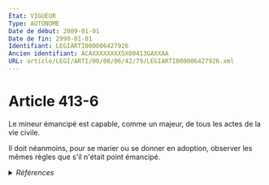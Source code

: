 ```yaml
---
État: VIGUEUR
Type: AUTONOME
Date de début: 2009-01-01
Date de fin: 2999-01-01
Identifiant: LEGIARTI000006427926
Ancien identifiant: ACAXXXXXXXX5X00413GAXXAA
URL: article/LEGI/ARTI/00/00/06/42/79/LEGIARTI000006427926.xml
---
```


<h1>Article 413-6</h1>

Le mineur émancipé est capable, comme un majeur, de tous les actes de la vie
civile.<br />

Il doit néanmoins, pour se marier ou se donner en adoption, observer les mêmes
règles que s'il n'était point émancipé.


<details>
  <summary><em>Références</em></summary>

  <h2>Articles faisant référence à l'article</h2>
  
  <ul>
    <li>
      <a href="https://legal.tricoteuses.fr//redirection/LEGIARTI000036620870?vers=git&vers=legifrance">Arrêté du 31 janvier 2018 fixant la liste des pièces justificatives des dépenses des organismes soumis au titre III du décret n° 2012-1246 du 7 novembre 2012 relatif à la gestion budgétaire et comptable publique - article AUTONOME MODIFIE, en vigueur du 2018-02-21 au 2020-01-01</a> CITATION source
    </li>
    <li>
      <a href="https://legal.tricoteuses.fr//redirection/LEGIARTI000006427864?vers=git&vers=legifrance">Code civil - article 481 AUTONOME MODIFIE, en vigueur du 2009-01-01 au 2020-01-01</a> CONCORDANCE cible
    </li>
    <li>
      <a href="https://legal.tricoteuses.fr//redirection/LEGIARTI000006427864?vers=git&vers=legifrance">Code civil - article 481 AUTONOME MODIFIE, en vigueur du 2009-01-01 au 2020-01-01</a> CONCORDE source
    </li>
    <li>
      <a href="https://legal.tricoteuses.fr//redirection/LEGIARTI000045579298?vers=git&vers=legifrance">Arrêté du 5 mai 2021 fixant la liste des pièces justificatives des dépenses des organismes soumis au titre III du décret n° 2012-1246 du 7 novembre 2012 relatif à la gestion budgétaire et comptable publique - article AUTONOME MODIFIE, en vigueur du 2022-04-15 au 2023-02-19</a> CITATION source
    </li>
    <li>
      <a href="https://legal.tricoteuses.fr//redirection/LEGIARTI000039367163?vers=git&vers=legifrance">Code civil - article 481 AUTONOME VIGUEUR, en vigueur depuis le 2020-01-01</a> CONCORDANCE cible
    </li>
    <li>
      <a href="https://legal.tricoteuses.fr//redirection/LEGIARTI000039367163?vers=git&vers=legifrance">Code civil - article 481 AUTONOME VIGUEUR, en vigueur depuis le 2020-01-01</a> CONCORDE source
    </li>
    <li>
      <a href="https://legal.tricoteuses.fr//redirection/LEGIARTI000047272782?vers=git&vers=legifrance">Arrêté du 5 mai 2021 portant nomenclature des pièces justificatives des dépenses de l'Etat - article Annexe AUTONOME MODIFIE, en vigueur du 2023-03-08 au 2023-08-07</a> CITATION source
    </li>
    <li>
      <a href="https://legal.tricoteuses.fr//redirection/LEGIARTI000047941076?vers=git&vers=legifrance">Arrêté du 5 mai 2021 portant nomenclature des pièces justificatives des dépenses de l'Etat - article Annexe AUTONOME MODIFIE, en vigueur du 2023-08-07 au 2023-12-06</a> CITATION source
    </li>
    <li>
      <a href="https://legal.tricoteuses.fr//redirection/LEGIARTI000047269537?vers=git&vers=legifrance">Arrêté du 5 mai 2021 portant nomenclature des pièces justificatives des dépenses de l'Etat - article Annexe AUTONOME MODIFIE, en vigueur du 2021-05-17 au 2022-11-16</a> CITATION source
    </li>
    <li>
      <a href="https://legal.tricoteuses.fr//redirection/LEGIARTI000039348647?vers=git&vers=legifrance">Arrêté du 31 janvier 2018 fixant la liste des pièces justificatives des dépenses des organismes soumis au titre III du décret n° 2012-1246 du 7 novembre 2012 relatif à la gestion budgétaire et comptable publique - article AUTONOME MODIFIE, en vigueur du 2020-01-01 au 2020-07-30</a> CITATION source
    </li>
    <li>
      <a href="https://legal.tricoteuses.fr//redirection/LEGIARTI000042168415?vers=git&vers=legifrance">Arrêté du 31 janvier 2018 fixant la liste des pièces justificatives des dépenses des organismes soumis au titre III du décret n° 2012-1246 du 7 novembre 2012 relatif à la gestion budgétaire et comptable publique - article AUTONOME ABROGE, en vigueur du 2020-07-30 au 2021-06-01</a> CITATION source
    </li>
    <li>
      <a href="https://legal.tricoteuses.fr//redirection/LEGIARTI000045578047?vers=git&vers=legifrance">Arrêté du 10 février 2022 modifiant l'arrêté du 5 mai 2021 fixant la liste des pièces justificatives des dépenses des organismes soumis au titre III du décret n° 2012-1246 du 7 novembre 2012 relatif à la gestion budgétaire et comptable publique - article ENTIEREMENT_MODIF</a> CITATION source
    </li>
    <li>
      <a href="https://legal.tricoteuses.fr//redirection/LEGIARTI000006284892?vers=git&vers=legifrance">LOI n° 2007-308 du 5 mars 2007 portant réforme de la protection juridique des majeurs - article 1 ENTIEREMENT_MODIF</a> CREATION cible
    </li>
    <li>
      <a href="https://legal.tricoteuses.fr//redirection/LEGIARTI000043520791?vers=git&vers=legifrance">Arrêté du 5 mai 2021 fixant la liste des pièces justificatives des dépenses des organismes soumis au titre III du décret n° 2012-1246 du 7 novembre 2012 relatif à la gestion budgétaire et comptable publique - article AUTONOME MODIFIE, en vigueur du 2021-06-01 au 2022-04-15</a> CITATION source
    </li>
    <li>
      <a href="https://legal.tricoteuses.fr//redirection/LEGIARTI000047270128?vers=git&vers=legifrance">Arrêté du 5 mai 2021 portant nomenclature des pièces justificatives des dépenses de l'Etat - article Annexe AUTONOME MODIFIE, en vigueur du 2022-11-16 au 2023-03-08</a> CITATION source
    </li>
    <li>
      <a href="https://legal.tricoteuses.fr//redirection/LEGIARTI000006427863?vers=git&vers=legifrance">Code civil - article 481 AUTONOME MODIFIE, en vigueur du 1965-06-15 au 2009-01-01</a> CONCORDANCE cible
    </li>
    <li>
      <a href="https://legal.tricoteuses.fr//redirection/LEGIARTI000006427863?vers=git&vers=legifrance">Code civil - article 481 AUTONOME MODIFIE, en vigueur du 1965-06-15 au 2009-01-01</a> CONCORDE source
    </li>
  </ul>
  
  <h2>Références faites par l'article</h2>
  
  <ul>
    <li>
      2007-03-05 CREATION source <a href="https://legal.tricoteuses.fr//redirection/LEGIARTI000006284892?vers=git&vers=legifrance">LOI n° 2007-308 du 5 mars 2007 portant réforme de la protection juridique des majeurs - article 1 ENTIEREMENT_MODIF</a>
    </li>
    <li>
      2018-01-31 CITATION cible <a href="https://legal.tricoteuses.fr//redirection/LEGIARTI000042168415?vers=git&vers=legifrance">Arrêté du 31 janvier 2018 fixant la liste des pièces justificatives des dépenses des organismes soumis au titre III du décret n° 2012-1246 du 7 novembre 2012 relatif à la gestion budgétaire et comptable publique - article AUTONOME ABROGE, en vigueur du 2020-07-30 au 2021-06-01</a>
    </li>
    <li>
      2021-05-05 CITATION cible <a href="https://legal.tricoteuses.fr//redirection/LEGIARTI000047941076?vers=git&vers=legifrance">Arrêté du 5 mai 2021 portant nomenclature des pièces justificatives des dépenses de l'Etat - article Annexe AUTONOME MODIFIE, en vigueur du 2023-08-07 au 2023-12-06</a>
    </li>
    <li>
      2021-05-05 CITATION cible <a href="https://legal.tricoteuses.fr//redirection/LEGIARTI000045579298?vers=git&vers=legifrance">Arrêté du 5 mai 2021 fixant la liste des pièces justificatives des dépenses des organismes soumis au titre III du décret n° 2012-1246 du 7 novembre 2012 relatif à la gestion budgétaire et comptable publique - article AUTONOME MODIFIE, en vigueur du 2022-04-15 au 2023-02-19</a>
    </li>
    <li>
      2022-02-10 CITATION cible <a href="https://legal.tricoteuses.fr//redirection/LEGIARTI000045578047?vers=git&vers=legifrance">Arrêté du 10 février 2022 modifiant l'arrêté du 5 mai 2021 fixant la liste des pièces justificatives des dépenses des organismes soumis au titre III du décret n° 2012-1246 du 7 novembre 2012 relatif à la gestion budgétaire et comptable publique - article ENTIEREMENT_MODIF</a>
    </li>
    <li>
      2999-01-01 CONCORDANCE source <a href="https://legal.tricoteuses.fr//redirection/LEGIARTI000006427863?vers=git&vers=legifrance">Code civil - article 481 AUTONOME MODIFIE, en vigueur du 1965-06-15 au 2009-01-01</a>
    </li>
    <li>
      2999-01-01 CONCORDE cible <a href="https://legal.tricoteuses.fr//redirection/LEGIARTI000006427863?vers=git&vers=legifrance">Code civil - article 481 AUTONOME MODIFIE, en vigueur du 1965-06-15 au 2009-01-01</a>
    </li>
    <li>
      CODIFICATION source Loi 1803-03-14
    </li>
  </ul>
</details>
